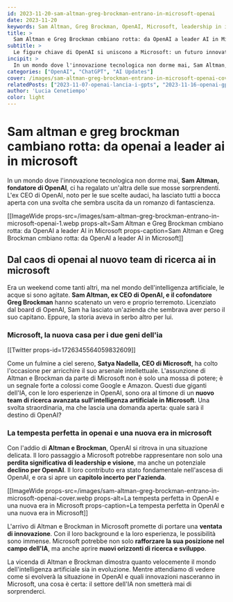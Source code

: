 ```yaml
---
id: 2023-11-20-sam-altman-greg-brockman-entrano-in-microsoft-openai
date: 2023-11-20
keywords: Sam Altman, Greg Brockman, OpenAI, Microsoft, leadership in intelligenza artificiale, Satya Nadella, futuro dell'IA
title: > 
  Sam Altman e Greg Brockman cmbiano rotta: da OpenAI a leader AI in Microsoft
subtitle: >
  Le figure chiave di OpenAI si uniscono a Microsoft: un futuro innovativo per l'intelligenza artificiale.
incipit: >
  In un mondo dove l'innovazione tecnologica non dorme mai, Sam Altman, fondatore di OpenAI, ci ha regalato un'altra delle sue mosse sorprendenti.
categories: ["OpenAI", "ChatGPT", "AI Updates"]
cover: /images/sam-altman-greg-brockman-entrano-in-microsoft-openai-cover.webp
relatedPosts: ["2023-11-07-openai-lancia-i-gpts", "2023-11-16-openai-gpt5-nuova-era-intelligenza-artificiale","2023-11-28-gpt-store-rivoluzione-monetizzazione-intelligenza-artificiale","2023-10-01-prompt-engineering-impara-l-arte-di-scrivere-prompt-ai"]
author: 'Lucia Cenetiempo'
color: light
---
```


# Sam altman e greg brockman cambiano rotta: da openai a leader ai in microsoft

In un mondo dove l'innovazione tecnologica non dorme mai, **Sam Altman, fondatore di OpenAI**, ci ha regalato un'altra delle sue mosse sorprendenti. L'ex CEO di OpenAI, noto per le sue scelte audaci, ha lasciato tutti a bocca aperta con una svolta che sembra uscita da un romanzo di fantascienza.

[[ImageWide props-src=/images/sam-altman-greg-brockman-entrano-in-microsoft-openai-1.webp props-alt=Sam Altman e Greg Brockman cmbiano rotta: da OpenAI a leader AI in Microsoft props-caption=Sam Altman e Greg Brockman cmbiano rotta: da OpenAI a leader AI in Microsoft]]

## Dal caos di openai al nuovo team di ricerca ai in microsoft

Era un weekend come tanti altri, ma nel mondo dell'intelligenza artificiale, le acque si sono agitate. **Sam Altman, ex CEO di OpenAI, e il cofondatore Greg Brockman** hanno scatenato un vero e proprio terremoto. Licenziato dal board di OpenAI, Sam ha lasciato un'azienda che sembrava aver perso il suo capitano. Eppure, la storia aveva in serbo altro per lui.

### Microsoft, la nuova casa per i due geni dell'ia

[[Twitter props-id=1726345564059832609]]

Come un fulmine a ciel sereno, **Satya Nadella, CEO di Microsoft**, ha colto l'occasione per arricchire il suo arsenale intellettuale. L'assunzione di Altman e Brockman da parte di Microsoft non è solo una mossa di potere; è un segnale forte a colossi come Google e Amazon. Questi due giganti dell'IA, con le loro esperienze in OpenAI, sono ora al timone di un **nuovo team di ricerca avanzata sull'intelligenza artificiale in Microsoft**. Una svolta straordinaria, ma che lascia una domanda aperta: quale sarà il destino di OpenAI?

### La tempesta perfetta in openai e una nuova era in microsoft

Con l'addio di **Altman e Brockman**, OpenAI si ritrova in una situazione delicata. Il loro passaggio a Microsoft potrebbe rappresentare non solo una **perdita significativa di leadership e visione**, ma anche un potenziale **declino per OpenAI**. Il loro contributo era stato fondamentale nell'ascesa di OpenAI, e ora si apre un **capitolo incerto per l'azienda**.

[[ImageWide props-src=/images/sam-altman-greg-brockman-entrano-in-microsoft-openai-cover.webp props-alt=La tempesta perfetta in OpenAI e una nuova era in Microsoft props-caption=La tempesta perfetta in OpenAI e una nuova era in Microsoft]]

L'arrivo di Altman e Brockman in Microsoft promette di portare una **ventata di innovazione**. Con il loro background e la loro esperienza, le possibilità sono immense. Microsoft potrebbe non solo **rafforzare la sua posizione nel campo dell'IA**, ma anche aprire **nuovi orizzonti di ricerca e sviluppo**.

La vicenda di Altman e Brockman dimostra quanto velocemente il mondo dell'intelligenza artificiale sia in evoluzione. Mentre attendiamo di vedere come si evolverà la situazione in OpenAI e quali innovazioni nasceranno in Microsoft, una cosa è certa: il settore dell'IA non smetterà mai di sorprenderci.